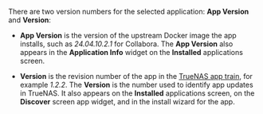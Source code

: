 &NewLine;

There are two version numbers for the selected application: **App Version** and **Version**:

* **App Version** is the version of the upstream Docker image the app installs, such as *24.04.10.2.1* for Collabora.
  The **App Version** also appears in the **Application Info** widget on the **Installed** applications screen.

* **Version** is the revision number of the app in the [TrueNAS app train](https://github.com/truenas/apps/tree/master/trains), for example *1.2.2*.
  The **Version** is the number used to identify app updates in TrueNAS.
  It also appears on the **Installed** applications screen, on the **Discover** screen app widget, and in the install wizard for the app.